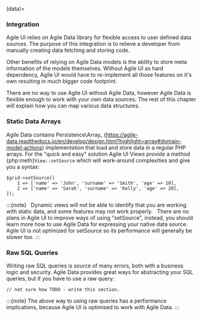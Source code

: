 (data)=

### Integration

Agile UI relies on Agile Data library for flexible access to user defined data sources. The purpose of this integration
is to relieve a developer from manually creating data fetching and storing code.

Other benefits of relying on Agile Data models is the ability to store meta information of the models themselves. Without
Agile UI as hard dependency, Agile UI would have to re-implement all those features on it's own resulting in much
bigger code footprint.

There are no way to use Agile UI without Agile Data, however Agile Data is flexible enough to work with your own
data sources. The rest of this chapter will explain how you can map various data structures.

### Static Data Arrays

Agile Data contains Persistence\Array_ (https://agile-data.readthedocs.io/en/develop/design.html?highlight=array#domain-model-actions)
implementation that load and store data in a regular PHP arrays. For the "quick and easy" solution Agile UI Views provide a
method {php:meth}`View::setSource` which will work-around complexities and give you a syntax:

```
$grid->setSource([
    1 => ['name' => 'John', 'surname' => 'Smith', 'age' => 10],
    2 => ['name' => 'Sarah', 'surname' => 'Kelly', 'age' => 20],
]);
```

:::{note}
    Dynamic views will not be able to identify that you are working with static data, and some features may not work properly.
    There are no plans in Agile UI to improve ways of using "setSource", instead, you should learn more how to use Agile Data
    for expressing your native data source. Agile UI is not optimized for setSource so its performance will generally be
    slower too.
:::

### Raw SQL Queries

Writing raw SQL queries is source of many errors, both with a business logic and security. Agile Data provides great ways
for abstracting your SQL queries, but if you have to use a raw query:

```
// not sure how TODO - write this section.
```

:::{note}
The above way to using raw queries has a performance implications, because Agile UI is optimised to work with Agile
Data.
:::

